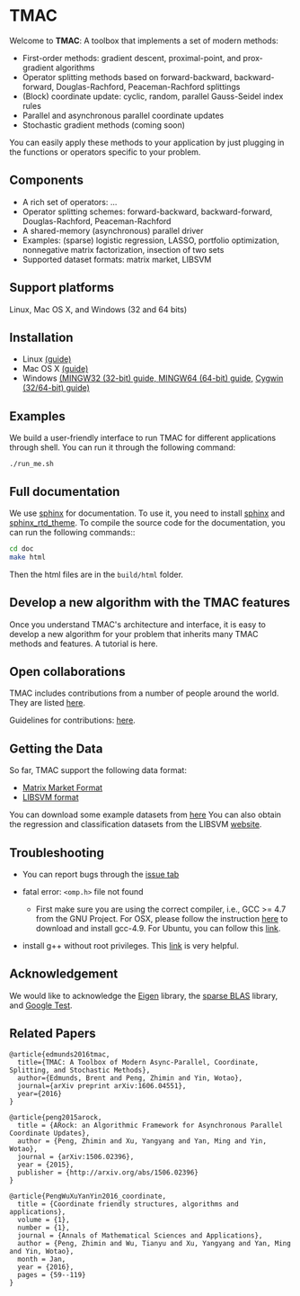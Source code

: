 # TMAC

Welcome to **TMAC**: A toolbox that implements a set of modern methods:

   * First-order methods: gradient descent, proximal-point, and prox-gradient algorithms
   * Operator splitting methods based on forward-backward, backward-forward, Douglas-Rachford, Peaceman-Rachford splittings
   * (Block) coordinate update: cyclic, random, parallel Gauss-Seidel index rules
   * Parallel and asynchronous parallel coordinate updates
   * Stochastic gradient methods (coming soon)

You can easily apply these methods to your application by just plugging in the functions or operators specific to your problem.

## Components

   * A rich set of operators: ...
   * Operator splitting schemes: forward-backward, backward-forward, Douglas-Rachford, Peaceman-Rachford
   * A shared-memory (asynchronous) parallel driver
   * Examples: (sparse) logistic regression, LASSO, portfolio optimization, nonnegative matrix factorization, insection of two sets
   * Supported dataset formats: matrix market, LIBSVM

## Support platforms

Linux, Mac OS X, and Windows (32 and 64 bits)

## Installation

   * Linux [(guide)](https://github.com/uclaopt/TMAC/blob/master/doc/source/build.rst#requirements-for-linux)
   * Mac OS X [(guide)](https://github.com/uclaopt/TMAC/blob/master/doc/source/build.rst#requirements-for-mac)
   * Windows [(MINGW32 (32-bit) guide, ](http://www.math.ucla.edu/~wotaoyin/software/tmac_windows_installation_mingw32.html) [MINGW64 (64-bit) guide,](http://www.math.ucla.edu/~wotaoyin/software/tmac_windows_installation_mingw64.html)  [Cygwin (32/64-bit) guide)](http://www.math.ucla.edu/~wotaoyin/software/tmac_windows_installation_cygwin.html)

## Examples

We build a user-friendly interface to run TMAC for different applications through shell. You can run it through the following command:

```
./run_me.sh
```

## Full documentation

We use [sphinx](http://www.sphinx-doc.org/en/stable/) for documentation. To use it, you need to install [sphinx](http://www.sphinx-doc.org/en/stable/install.html)
 and [sphinx_rtd_theme](https://github.com/snide/sphinx_rtd_theme). To compile the source code for the documentation, you can run the following commands::

```bash
cd doc
make html
```

Then the html files are in the ```build/html``` folder.

## Develop a new algorithm with the TMAC features

Once you understand TMAC's architecture and interface, it is easy to develop a new algorithm for your problem that inherits many TMAC methods and features. A tutorial is here.

## Open collaborations

TMAC includes contributions from a number of people around the world. They are listed [here](https://github.com/uclaopt/TMAC/blob/master/CONTRIBUTORS.md).

Guidelines for contributions: [here](https://github.com/uclaopt/TMAC/blob/master/doc/source/contribute.rst).

## Getting the Data

So far, TMAC support the following data format:
   * [Matrix Market Format](http://math.nist.gov/MatrixMarket/formats.html#MMformat)
   * [LIBSVM format](https://www.csie.ntu.edu.tw/~cjlin/libsvmtools/datasets/)

You can download some example datasets from [here](https://github.com/uclaopt/datasets)
You can also obtain the regression and classification datasets from the LIBSVM [website](https://www.csie.ntu.edu.tw/~cjlin/libsvmtools/datasets/).



## Troubleshooting

* You can report bugs through the [issue tab](https://github.com/uclaopt/TMAC/issues/new)

* fatal error: ```<omp.h>``` file not found
  * First make sure you are using the correct compiler, i.e., GCC >= 4.7 from the GNU Project. For OSX,
  please follow the instruction [here](http://stackoverflow.com/questions/20340117/omp-h-library-isnt-found-in-the-gcc-version-4-2-1-in-mavericks) to download and install gcc-4.9.
  For Ubuntu, you can follow this [link](http://askubuntu.com/questions/428198/getting-installing-gcc-g-4-9-on-ubuntu).

* install g++ without root privileges. This [link](http://luiarthur.github.io/gccinstall) is very helpful.

## Acknowledgement

We would like to acknowledge the [Eigen](http://eigen.tuxfamily.org/index.php?title=Main_Page) library, the [sparse BLAS](http://math.nist.gov/spblas/) library, and
[Google Test](https://github.com/google/googletest).


## Related Papers

```
@article{edmunds2016tmac,
  title={TMAC: A Toolbox of Modern Async-Parallel, Coordinate, Splitting, and Stochastic Methods},
  author={Edmunds, Brent and Peng, Zhimin and Yin, Wotao},
  journal={arXiv preprint arXiv:1606.04551},
  year={2016}
}

@article{peng2015arock,
  title = {ARock: an Algorithmic Framework for Asynchronous Parallel Coordinate Updates},
  author = {Peng, Zhimin and Xu, Yangyang and Yan, Ming and Yin, Wotao},
  journal = {arXiv:1506.02396},
  year = {2015},
  publisher = {http://arxiv.org/abs/1506.02396}
}

@article{PengWuXuYanYin2016_coordinate,
  title = {Coordinate friendly structures, algorithms and applications},
  volume = {1},
  number = {1},
  journal = {Annals of Mathematical Sciences and Applications},
  author = {Peng, Zhimin and Wu, Tianyu and Xu, Yangyang and Yan, Ming and Yin, Wotao},
  month = Jan,
  year = {2016},
  pages = {59--119}
}

```
